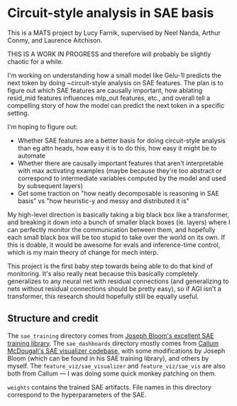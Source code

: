# Circuit-style analysis in SAE basis
This is a MATS project by Lucy Farnik, supervised by Neel Nanda, Arthur Conmy, and Laurence Aitchison.

THIS IS A WORK IN PROGRESS and therefore will probably be slightly chaotic for a while.

I'm working on understanding how a small model like Gelu-1l predicts the next token by doing ~circuit-style analysis on SAE features. The plan is to figure out which SAE features are causally important, how ablating resid_mid features influences mlp_out features, etc., and overall tell a compelling story of how the model can predict the next token in a specific setting.

I'm hoping to figure out:
- Whether SAE features are a better basis for doing circuit-style analysis than eg attn heads, how easy it is to do this, how easy it might be to automate
- Whether there are causally important features that aren't interpretable with max activating examples (maybe because they're too abstract or correspond to intermediate variables computed by the model and used by subsequent layers)
- Get some traction on "how neatly decomposable is reasoning in SAE basis" vs "how heuristic-y and messy and distributed it is"

My high-level direction is basically taking a big black box like a transformer, and breaking it down into a bunch of smaller black boxes (ie. layers) where I can perfectly monitor the communication between them, and hopefully each small black box will be too stupid to take over the world on its own. If this is doable, it would be awesome for evals and inference-time control, which is my main theory of change for mech interp.

This project is the first baby step towards being able to do that kind of monitoring.
It's also really neat because this basically completely generalizes to any neural net with residual connections (and generalizing to nets without residual connections should be pretty easy), so if AGI isn't a transformer, this research should hopefully still be equally useful.

## Structure and credit
The `sae_training` directory comes from [Joseph Bloom's excellent SAE training library](https://github.com/jbloomAus/mats_sae_training).
The `sae_dashboards` directory mostly comes from [Callum McDougall's SAE visualizer codebase](https://github.com/callummcdougall/sae_visualizer), with some modifications by Joseph Bloom (which can be found in his SAE training library), and others by myself.
The `feature_viz/sae_visualizer` and `feature_viz/sae_vis` are also both from Callum — I was doing some quick monkey patching on them.

`weights` contains the trained SAE artifacts. File names in this directory correspond to the hyperparameters of the SAE.
